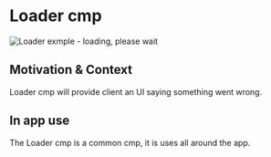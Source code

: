 # Loader cmp

![Loader exmple - loading, please wait](https://i.ibb.co/xgbfxM2/Screenshot-2023-01-05-at-10-54-24.png)

## Motivation & Context

Loader cmp will provide client an UI saying something went wrong.

## In app use

The Loader cmp is a common cmp, it is uses all around the app.
